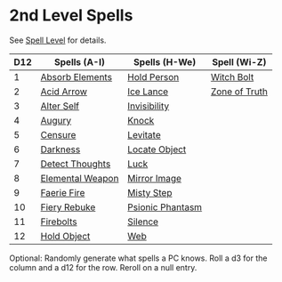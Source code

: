 # 2nd Level Spells
See [Spell Level](../../../Spell%20Level.md) for details.

| D12 | Spells (A-I)                              | Spells (H-We)                             | Spell (Wi-Z)                          |
| --- | ----------------------------------------- | ----------------------------------------- | ------------------------------------- |
| 1   | [Absorb Elements](Absorb%20Elements.md)   | [Hold Person](Hold%20Person.md)           | [Witch Bolt](Witch%20Bolt.md)         |
| 2   | [Acid Arrow](Acid%20Arrow.md)             | [Ice Lance](Ice%20Lance.md)               | [Zone of Truth](Zone%20of%20Truth.md) |
| 3   | [Alter Self](Alter%20Self.md)             | [Invisibility](Invisibility.md)           |                                       |
| 4   | [Augury](Augury.md)                       | [Knock](Knock.md)                         |                                       |
| 5   | [Censure](Censure.md)                     | [Levitate](Levitate.md)                   |                                       |
| 6   | [Darkness](Darkness.md)                   | [Locate Object](Locate%20Object.md)       |                                       |
| 7   | [Detect Thoughts](Detect%20Thoughts.md)   | [Luck](Luck.md)                           |                                       |
| 8   | [Elemental Weapon](Elemental%20Weapon.md) | [Mirror Image](Mirror%20Image.md)         |                                       |
| 9   | [Faerie Fire](Faerie%20Fire.md)           | [Misty Step](Misty%20Step.md)             |                                       |
| 10  | [Fiery Rebuke](Fiery%20Rebuke.md)         | [Psionic Phantasm](Psionic%20Phantasm.md) |                                       |
| 11  | [Firebolts](Firebolts.md)                 | [Silence](Silence.md)                     |                                       |
| 12  | [Hold Object](Hold%20Object.md)           | [Web](Web.md)                             |                                       |

Optional: Randomly generate what spells a PC knows. Roll a d3 for the column and a d12 for the row. Reroll on a null entry.